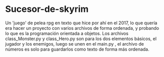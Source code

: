 # Sucesor-de-skyrim
Un 'juego' de pelea rpg en texto que hice por ahí en el 2017, lo que quería era hacer un proyecto con varios archivos de forma ordenada, y 
probando lo que es la programación orientada a objetos.
Los archivos class_Monster.py y class_Hero.py son para los dos elementos básicos, el jugador y los enemigos, luego se unen en el main.py ,
el archivo de números es solo para guardarlos como texto de forma más ordenada.
